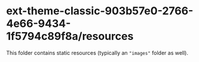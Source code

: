 # ext-theme-classic-903b57e0-2766-4e66-9434-1f5794c89f8a/resources

This folder contains static resources (typically an `"images"` folder as well).
